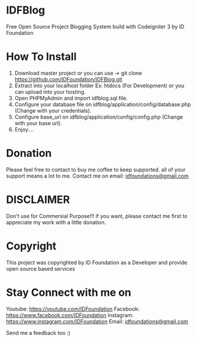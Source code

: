 # IDFBlog
Free Open Source Project Blogging System build with Codeigniter 3 by ID Foundation

# How To Install
1. Download master project or you can use -> git clone https://github.com/IDFoundation/IDFBlog.git
2. Extract into your localhost folder Ex: htdocs (For Development) or you can upload into your hosting.
3. Open PHPMyAdmin and import idfblog.sql file.
4. Configure your database file on idfblog/application/config/database.php (Change with your credentials).
5. Configure base_url on idfblog/application/config/config.php (Change with your base url).
6. Enjoy....

# Donation
Please feel free to contact to buy me coffee to keep supported. all of your support means a lot to me.
Contact me on email: idfoundations@gmail.com

# DISCLAIMER
Don't use for Commersial Purpose!!! if you want, please contact me first to appreciate my work with a little donation.

# Copyright
This project was copyrighted by ID Foundation as a Developer and provide open source based services

# Stay Connect with me on
Youtube: https://youtube.com/IDFoundation
Facebook: https://www.facebook.com/IDFoundation
Instagram: https://www.instagram.com/IDFoundation
Email: idfoundations@gmail.com

Send me a feedback too :)
